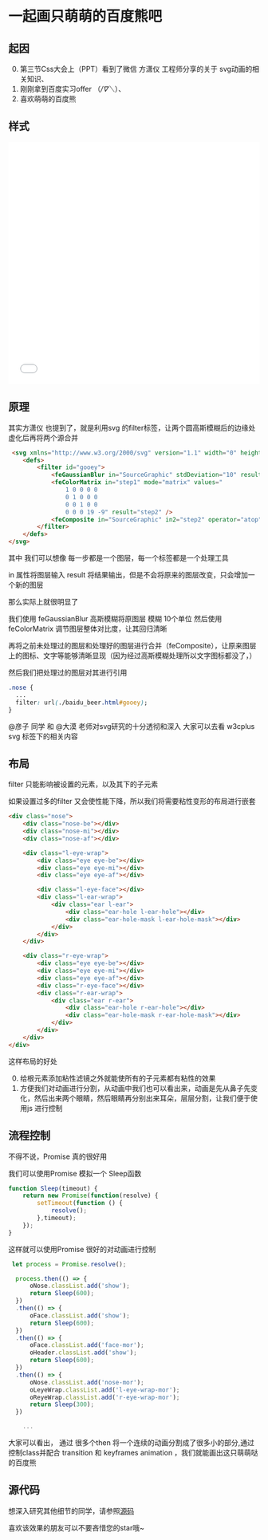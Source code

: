 # 一起画只萌萌的百度熊吧

## 起因

0. 第三节Css大会上（PPT）看到了微信 方潇仪 工程师分享的关于 svg动画的相关知识、
1. 刚刚拿到百度实习offer （*/∇＼*）、
2. 喜欢萌萌的百度熊

## 样式

<iframe height='486' scrolling='no' title='rWBKJp' src='//codepen.io/bilibiliou/embed/JEmyJo/?height=507&theme-id=0&default-tab=result&embed-version=2' frameborder='no' allowtransparency='true' allowfullscreen='true' style='width: 100%;'>See the Pen <a href='http://codepen.io/bilibiliou/pen/rWBKJp/'>rWBKJp</a> by Owen (<a href='http://codepen.io/bilibiliou'>@bilibiliou</a>) on <a href='http://codepen.io'>CodePen</a>.
</iframe>

## 原理

其实方潇仪 也提到了，就是利用svg 的filter标签，让两个圆高斯模糊后的边缘处虚化后再将两个源合并

```html
 <svg xmlns="http://www.w3.org/2000/svg" version="1.1" width="0" height="0">
    <defs>
        <filter id="gooey">
            <feGaussianBlur in="SourceGraphic" stdDeviation="10" result="step1"/>
            <feColorMatrix in="step1" mode="matrix" values="
                1 0 0 0 0
                0 1 0 0 0
                0 0 1 0 0  
                0 0 0 19 -9" result="step2" />
            <feComposite in="SourceGraphic" in2="step2" operator="atop"/>
        </filter>
    </defs>
</svg>
```

其中 我们可以想像 每一步都是一个图层，每一个标签都是一个处理工具

in 属性将图层输入 result 将结果输出，但是不会将原来的图层改变，只会增加一个新的图层

那么实际上就很明显了

我们使用 feGaussianBlur 高斯模糊将原图层 模糊 10个单位
然后使用 feColorMatrix 调节图层整体对比度，让其回归清晰

再将之前未处理过的图层和处理好的图层进行合并（feComposite），让原来图层上的图标、文字等能够清晰显现（因为经过高斯模糊处理所以文字图标都没了，）

然后我们把处理过的图层对其进行引用

```css
.nose {
  ...
  filter: url(./baidu_beer.html#gooey);
}
```

@彦子 同学 和 @大漠 老师对svg研究的十分透彻和深入 大家可以去看 w3cplus svg 标签下的相关内容

## 布局

filter 只能影响被设置的元素，以及其下的子元素

如果设置过多的filter 又会使性能下降，所以我们将需要粘性变形的布局进行嵌套

```html
<div class="nose">
    <div class="nose-be"></div>
    <div class="nose-mi"></div>
    <div class="nose-af"></div>

    <div class="l-eye-wrap">
        <div class="eye eye-be"></div>
        <div class="eye eye-mi"></div>
        <div class="eye eye-af"></div>

        <div class="l-eye-face"></div>
        <div class="l-ear-wrap">
            <div class="ear l-ear">
                <div class="ear-hole l-ear-hole"></div>
                <div class="ear-hole-mask l-ear-hole-mask"></div>
            </div>
        </div>
    </div>

    <div class="r-eye-wrap">
        <div class="eye eye-be"></div>
        <div class="eye eye-mi"></div>
        <div class="eye eye-af"></div>
        <div class="r-eye-face"></div>
        <div class="r-ear-wrap">
            <div class="ear r-ear">
                <div class="ear-hole r-ear-hole"></div>
                <div class="ear-hole-mask r-ear-hole-mask"></div>
            </div>
        </div>
    </div>
</div>
```

这样布局的好处

0. 给根元素添加粘性滤镜之外就能使所有的子元素都有粘性的效果
1. 方便我们对动画进行分割，从动画中我们也可以看出来，动画是先从鼻子先变化，然后出来两个眼睛，然后眼睛再分别出来耳朵，层层分割，让我们便于使用js 进行控制

## 流程控制

不得不说，Promise 真的很好用

我们可以使用Promise 模拟一个 Sleep函数

```js
function Sleep(timeout) {
    return new Promise(function(resolve) {
        setTimeout(function () {
            resolve();
        },timeout);
    });
}
```

这样就可以使用Promise 很好的对动画进行控制

```js
 let process = Promise.resolve();

  process.then(() => {
      oNose.classList.add('show');
      return Sleep(600);
  })
  .then(() => {
      oFace.classList.add('show');
      return Sleep(600);
  })
  .then(() => {
      oFace.classList.add('face-mor');
      oHeader.classList.add('show');
      return Sleep(600);
  })
  .then(() => {
      oNose.classList.add('nose-mor');
      oLeyeWrap.classList.add('l-eye-wrap-mor');
      oReyeWrap.classList.add('r-eye-wrap-mor');
      return Sleep(300);
  })

    ...
```

大家可以看出， 通过 很多个then 将一个连续的动画分割成了很多小的部分,通过控制class并配合 transition 和 keyframes animation ，我们就能画出这只萌萌哒的百度熊

## 源代码

想深入研究其他细节的同学，请参照[源码](https://github.com/bilibiliou/animations)

喜欢该效果的朋友可以不要吝惜您的star哦~